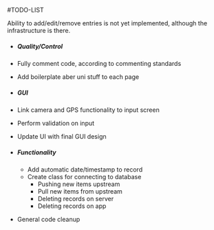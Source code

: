 #TODO-LIST

Ability to add/edit/remove entries is not yet implemented, although the infrastructure is there.

- ##### Quality/Control
 - Fully comment code, according to commenting standards
 - Add boilerplate aber uni stuff to each page
- ##### GUI
 - Link camera and GPS functionality to input screen
 - Perform validation on input
 - Update UI with final GUI design

- ##### Functionality
  - Add automatic date/timestamp to record
  - Create class for connecting to database
    - Pushing new items upstream
    - Pull new items from upstream
    - Deleting records on server
    - Deleting records on app
 - General code cleanup
